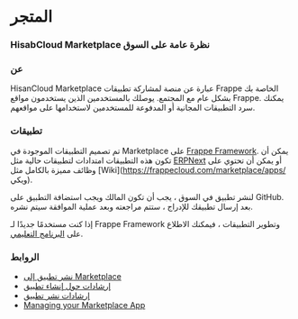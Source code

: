# المتجر

### HisabCloud Marketplace نظرة عامة على السوق

### عن

HisanCloud Marketplace عبارة عن منصة لمشاركة تطبيقات Frappe الخاصة بك بشكل عام مع المجتمع. يوصلك بالمستخدمين الذين يستخدمون مواقع Frappe. يمكنك سرد التطبيقات المجانية أو المدفوعة للمستخدمين لاستخدامها على مواقعهم.

### تطبيقات

تم تصميم التطبيقات الموجودة في Marketplace على [Frappe Framework](https://frappeframework.com/). يمكن أن تكون هذه التطبيقات امتدادات لتطبيقات حالية مثل [ERPNext](https://frappecloud.com/marketplace/apps/erpnext) أو يمكن أن تحتوي على وظائف مميزة بالكامل مثل \[Wiki]\(https://frappecloud.com/marketplace/apps/ ويكي).

لنشر تطبيق في السوق ، يجب أن تكون المالك ويجب استضافة التطبيق على GitHub. بعد إرسال تطبيقك للإدراج ، ستتم مراجعته وبعد عملية الموافقة سيتم نشره.

إذا كنت مستخدمًا جديدًا لـ Frappe Framework وتطوير التطبيقات ، فيمكنك الاطلاع على [البرنامج التعليمي](https://frappeframework.com/docs/user/en/tutorial).

### الروابط

* [نشر تطبيق إلى Marketplace](https://frappecloud.com/docs/marketplace/how-to-submit-app)
* [إرشادات حول إنشاء تطبيق](https://frappecloud.com/docs/marketplace/app-authoring-guidelines)
* [إرشادات نشر تطبيق](https://frappecloud.com/docs/marketplace/marketpace-guidelines)
* [Managing your Marketplace App](https://frappecloud.com/docs/marketplace/manage-marketplace-app)

